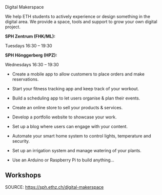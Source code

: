 Digital Makerspace

We help ETH students to actively experience or design something in the digital area. We provide a space, tools and support to grow your own digital project.

<p class="align-left"><strong>SPH Zentrum (FHK/ML):</strong></p>

<p class="align-left">Tuesdays 16:30 – 19:30<br/></p>

<p class="align-left"><strong>SPH Hönggerberg (HPZ):</strong></p>

<p class="align-left">Wednesdays 16:30 – 19:30<br/></p>

*   Create a mobile app to allow customers to place orders and make reservations.
*   Start your fitness tracking app and keep track of your workout.
*   Build a scheduling app to let users organise &amp; plan their events.

*   Create an online store to sell your products &amp; services.
*   Develop a portfolio website to showcase your work.
*   Set up a blog where users can engage with your content.

*   Automate your smart home system to control lights, temperature and security.
*   Set up an irrigation system and manage watering of your plants.
*   Use an Arduino or Raspberry Pi to build anything...   
    

<a name="introductions"></a><a name="MachineIntroductions"></a>

<h2 class="align-center"><strong>Workshops</strong></h2>





SOURCE: https://sph.ethz.ch/digital-makerspace